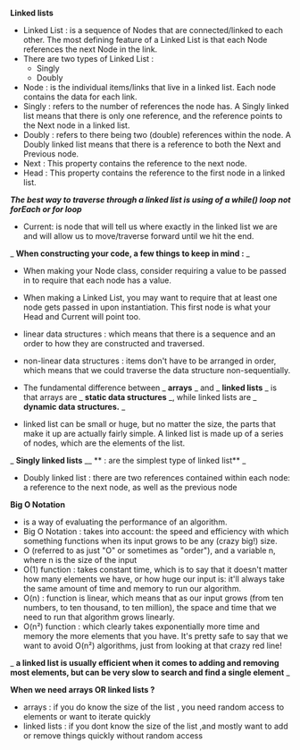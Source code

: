 **Linked lists**

- Linked List  : is a sequence of Nodes that are connected/linked to each other. The most defining feature of a Linked List is that each Node references the next Node in the link.
- There are two types of Linked List :
  - Singly
  - Doubly
- Node : is the individual items/links that live in a linked list. Each node contains the data for each link.
- Singly : refers to the number of references the node has. A Singly linked list means that there is only one reference, and the reference points to the Next node in a linked list.
- Doubly : refers to there being two (double) references within the node. A Doubly linked list means that there is a reference to both the Next and Previous node.
- Next : This property contains the reference to the next node.
- Head : This property contains the reference to the first node in a linked list.

_**The best way to traverse through a linked list is using of a while() loop not forEach or for loop**_

- Current: is node that will tell us where exactly in the linked list we are and will allow us to move/traverse forward until we hit the end.

_ **When constructing your code, a few things to keep in mind :** _

- When making your Node class, consider requiring a value to be passed in to require that each node has a value.
- When making a Linked List, you may want to require that at least one node gets passed in upon instantiation. This first node is what your Head and Current will point too.


- linear data structures : which means that there is a sequence and an order to how they are constructed and traversed.
- non-linear data structures : items don't have to be arranged in order, which means that we could traverse the data structure non-sequentially.
- The fundamental difference between _ **arrays** _ and _ **linked lists** _ is that arrays are _ **static data structures** _, while linked lists are _ **dynamic data structures.** _
- linked list can be small or huge, but no matter the size, the parts that make it up are actually fairly simple. A linked list is made up of a series of nodes, which are the elements of the list.

_ **Singly linked lists** __ ** : are the simplest type of linked list** _

- Doubly linked list : there are two references contained within each node: a reference to the next node, as well as the previous node


**Big O Notation**

- is a way of evaluating the performance of an algorithm.
- Big O Notation : takes into account: the speed and efficiency with which something functions when its input grows to be any (crazy big!) size.
- O (referred to as just "O" or sometimes as "order"), and a variable n, where n is the size of the input
- O(1) function : takes constant time, which is to say that it doesn't matter how many elements we have, or how huge our input is: it'll always take the same amount of time and memory to run our algorithm.
- O(n) : function is linear, which means that as our input grows (from ten numbers, to ten thousand, to ten million), the space and time that we need to run that algorithm grows linearly.
- O(n²) function : which clearly takes exponentially more time and memory the more elements that you have. It's pretty safe to say that we want to avoid O(n²) algorithms, just from looking at that crazy red line!

_ **a linked list is usually efficient when it comes to adding and removing most elements, but can be very slow to search and find a single element** _

**When we need arrays OR linked lists ?**

- arrays : if you do know the size of the list , you need random access to elements or want to iterate quickly
- linked lists : if you dont know the size of the list ,and mostly want to add or remove things quickly without random access